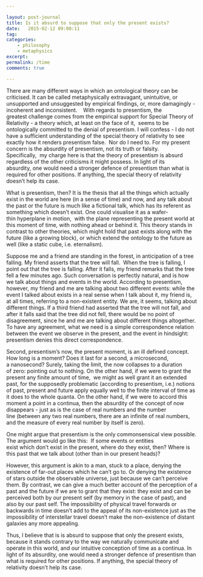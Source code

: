 ```yaml
---

layout: post-journal
title: Is it absurd to suppose that only the present exists?
date:   2015-02-12 09:00:11
tag: 
categories: 
    - philosophy
    - metaphysics
excerpt: 
permalink: /time
comments: true

---
```



There are many different ways in which an ontological theory can be criticised. It can be called metaphysically extravagant, unintuitive, or unsupported and unsuggested by empirical findings, or, more damagingly - incoherent and inconsistent.    With regards to presentism, the greatest challenge comes from the empirical support for Special Theory of Relativity - a theory which, at least on the face of it,  seems to be ontologically committed to the denial of presentism. I will confess - I do not have a sufficient understanding of the special theory of relativity to see exactly how it renders presentism false.  Nor do I need to. For my present concern is the absurdity of presentism, not its truth or falsity. Specifically,  my charge here is that the theory of presentism is absurd regardless of the other criticisms it might possess. In light of its absurdity, one would need a stronger defence of presentism than what is required for other positions. If anything, the special theory of relativity doesn’t help its case. 

What is presentism, then? It is the thesis that all the things which actually exist in the world are here (in a sense of time) and now, and any talk about the past or the future is much like a fictional talk, which has its referent as something which doesn’t exist. One could visualise it as a wafer- thin hyperplane in motion,  with the plane representing the present world at this moment of time, with nothing ahead or behind it. This theory stands in contrast to other theories, which might hold that past exists along with the future (like a growing block), or which extend the ontology to the future as well (like a static cube, i.e. eternalism).

Suppose me and a friend are standing in the forest, in anticipation of a tree falling. My friend asserts that the tree will fall.  When the tree is falling, I point out that the tree is falling. After it falls, my friend remarks that the tree fell a few minutes ago. Such conversation is perfectly natural, and is how we talk about things and events in the world. According to presentism, however, my friend and me are talking about two different events: while the event I talked about exists in a real sense when I talk about it, my friend is, at all times, referring to a non-existent entity. We are, it seems, talking about different things. If a third friend had asserted that the tree will not fall, and after it falls said that the tree did not fell, there would be no point of disagreement, since he and me are talking about different things altogether. To have any agreement, what we need is a simple correspondence relation between the event we observe in the present, and the event in hindsight: presentism denies this direct correspondence.

Second, presentism’s now, the present moment, is an ill defined concept. How long is a moment? Does it last for a second, a microsecond, a nanosecond? Surely, taking the limit, the now collapses to a duration of zero: pointing out to nothing. On the other hand, if we were to grant the present any finite amount of time,  we might as well grant it an extended past, for the supposedly problematic (according to presentism, i.e.) notions of past, present and future apply equally well to the finite interval of time as it does to the whole quanta. On the other hand, if we were to accord this moment a point in a continua, then the absurdity of the concept of now disappears - just as is the case of real numbers and the number line (between any two real numbers, there are an infinite of real numbers, and the measure of every real number by itself is zero).

One might argue that presentism is the only commonsensical view possible. The argument would go like this:  If some events or entities exist which don’t exist in the present, where do they exist, then? Where is this past that we talk about (other than in our present heads)? 

However, this argument is akin to a man, stuck to a place, denying the existence of far-out places which he can’t go to. Or denying the existence of stars outside the observable universe, just because we can’t perceive them. By contrast, we can give a much better account of the perception of a past and the future if we are to grant that they exist: they exist and can be perceived both by our present self (by memory in the case of past), and also by our past self. The impossibility of physical travel forwards or backwards in time doesn’t add to the appeal of its non-existence just as the impossibility of interstellar travel doesn’t make the non-existence of distant galaxies any more appealing. 

Thus, I believe that is is absurd to suppose that only the present exists, because it stands contrary to the way we naturally communicate and operate in this world, and our intuitive conception of time as a continua. In light of its absurdity, one would need a stronger defence of presentism than what is required for other positions. If anything, the special theory of relativity doesn’t help its case. 